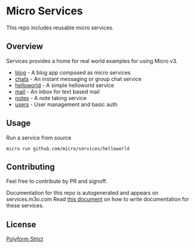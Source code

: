 # Micro Services

This repo includes reusable micro services.

## Overview

Services provides a home for real world examples for using Micro v3.

- [blog](blog) - A blog app composed as micro services
- [chats](chats) - An instant messaging or group chat service
- [helloworld](helloworld) - A simple helloworld service
- [mail](mail) - An inbox for text based mail
- [notes](notes) - A note taking service
- [users](users) - User management and basic auth

## Usage

Run a service from source

```
micro run github.com/micro/services/helloworld
```

## Contributing

Feel free to contribute by PR and signoff.

Documentation for this repo is autogenerated and appears on services.m3o.com
Read [this document](cmd/docgen/README.md) on how to write documentation for these services.

## License

[Polyform Strict](https://polyformproject.org/licenses/strict/1.0.0/)

